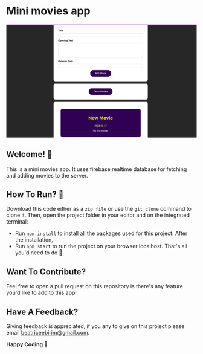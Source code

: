 # Mini movies app

![Home view of movies app](/01-starting-project/public/movies.png)

## Welcome! 👋
This is a mini movies app. It uses firebase realtime database for fetching and adding movies to the server.

## How To Run? 🤔
Download this code either as a `zip file` or use the `git clone` command to clone it.
Then, open the project folder in your editor and on the integrated terminal:
-  Run `npm install` to install all the packages used for this project.
After the installation,
- Run `npm start` to run the project on your browser localhost.
    That's all you'd need to do 🙂

## Want To Contribute? 
Feel free to open a pull request on this repository is there's any feature you'd like to add to this app!

## Have A Feedback? 
Giving feedback is appreciated, if you any to give on this project please email beatriceebirim@gmail.com.

**Happy Coding 💪**
